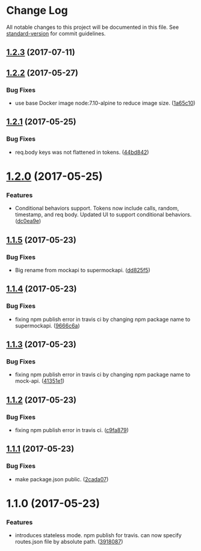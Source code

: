 # Change Log

All notable changes to this project will be documented in this file. See [standard-version](https://github.com/conventional-changelog/standard-version) for commit guidelines.

<a name="1.2.3"></a>
## [1.2.3](https://github.com/gegana/supermockapi/compare/v1.2.2...v1.2.3) (2017-07-11)



<a name="1.2.2"></a>
## [1.2.2](https://github.com/gegana/supermockapi/compare/v1.2.1...v1.2.2) (2017-05-27)


### Bug Fixes

* use base Docker image node:7.10-alpine to reduce image size. ([1a65c10](https://github.com/gegana/supermockapi/commit/1a65c10))



<a name="1.2.1"></a>
## [1.2.1](https://github.com/gegana/supermockapi/compare/v1.2.0...v1.2.1) (2017-05-25)


### Bug Fixes

* req.body keys was not flattened in tokens. ([44bd842](https://github.com/gegana/supermockapi/commit/44bd842))



<a name="1.2.0"></a>
# [1.2.0](https://github.com/gegana/supermockapi/compare/v1.1.5...v1.2.0) (2017-05-25)


### Features

* Conditional behaviors support. Tokens now include calls, random, timestamp, and req body. Updated UI to support conditional behaviors. ([dc0ea9e](https://github.com/gegana/supermockapi/commit/dc0ea9e))



<a name="1.1.5"></a>
## [1.1.5](https://github.com/gegana/supermockapi/compare/v1.1.4...v1.1.5) (2017-05-23)


### Bug Fixes

* Big rename from mockapi to supermockapi. ([dd825f5](https://github.com/gegana/supermockapi/commit/dd825f5))



<a name="1.1.4"></a>
## [1.1.4](https://github.com/gegana/mockapi/compare/v1.1.3...v1.1.4) (2017-05-23)


### Bug Fixes

* fixing npm publish error in travis ci by changing npm package name to supermockapi. ([9666c6a](https://github.com/gegana/mockapi/commit/9666c6a))



<a name="1.1.3"></a>
## [1.1.3](https://github.com/gegana/mockapi/compare/v1.1.2...v1.1.3) (2017-05-23)


### Bug Fixes

* fixing npm publish error in travis ci by changing npm package name to mock-api. ([41351e1](https://github.com/gegana/mockapi/commit/41351e1))



<a name="1.1.2"></a>
## [1.1.2](https://github.com/gegana/mockapi/compare/v1.1.1...v1.1.2) (2017-05-23)


### Bug Fixes

* fixing npm publish error in travis ci. ([c9fa879](https://github.com/gegana/mockapi/commit/c9fa879))



<a name="1.1.1"></a>
## [1.1.1](https://github.com/gegana/mockapi/compare/v1.1.0...v1.1.1) (2017-05-23)


### Bug Fixes

* make package.json public. ([2cada07](https://github.com/gegana/mockapi/commit/2cada07))



<a name="1.1.0"></a>
# 1.1.0 (2017-05-23)


### Features

* introduces stateless mode. npm publish for travis. can now specify routes.json file by absolute path. ([3918087](https://github.com/gegana/mockapi/commit/3918087))
